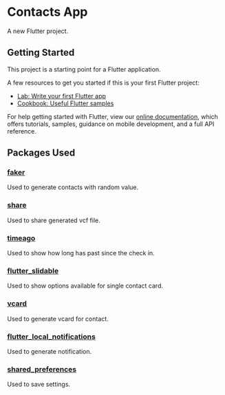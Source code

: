 # Contacts App

A new Flutter project.

## Getting Started

This project is a starting point for a Flutter application.

A few resources to get you started if this is your first Flutter project:

- [Lab: Write your first Flutter app](https://flutter.dev/docs/get-started/codelab)
- [Cookbook: Useful Flutter samples](https://flutter.dev/docs/cookbook)

For help getting started with Flutter, view our
[online documentation](https://flutter.dev/docs), which offers tutorials,
samples, guidance on mobile development, and a full API reference.

## Packages Used
### [faker](https://pub.dev/packages/faker)
Used to generate contacts with random value.

### [share](https://pub.dev/packages/share)
Used to share generated vcf file.

### [timeago](https://pub.dev/packages/timeago)
Used to show how long has past since the check in.

### [flutter_slidable](https://pub.dev/packages/flutter_slidable)
Used to show options available for single contact card.

### [vcard](https://pub.dev/packages/vcard)
Used to generate vcard for contact.

### [flutter_local_notifications](https://pub.dev/packages/flutter_local_notifications)
Used to generate notification.

### [shared_preferences](https://pub.dev/packages/shared_preferences)
Used to save settings.
